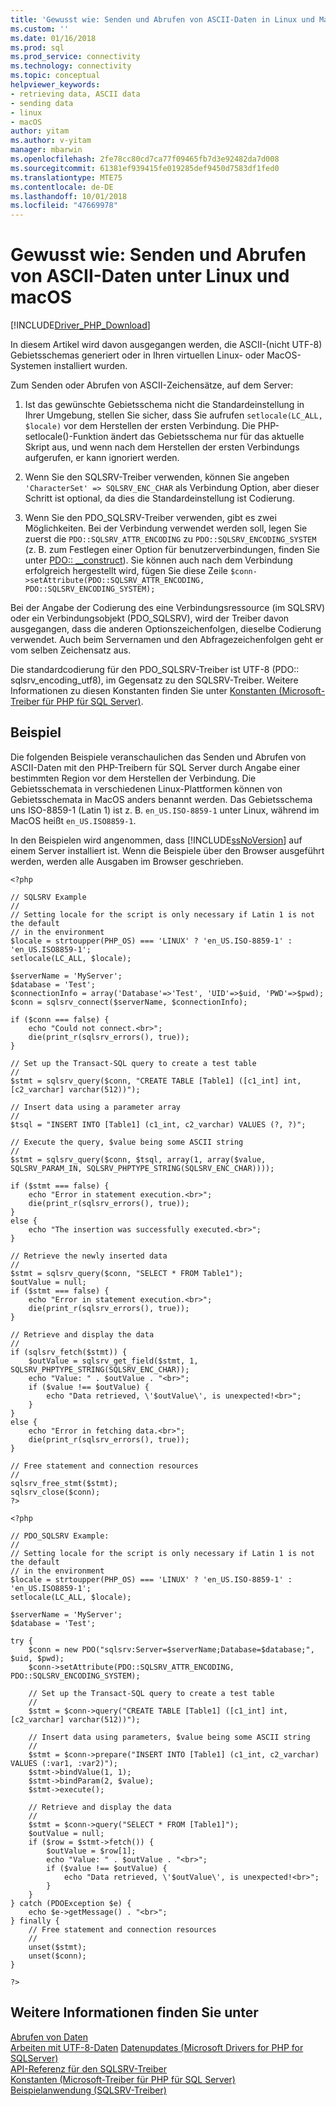 ```yaml
---
title: 'Gewusst wie: Senden und Abrufen von ASCII-Daten in Linux und MacOS (SQL) | Microsoft-Dokumentation'
ms.custom: ''
ms.date: 01/16/2018
ms.prod: sql
ms.prod_service: connectivity
ms.technology: connectivity
ms.topic: conceptual
helpviewer_keywords:
- retrieving data, ASCII data
- sending data
- linux
- macOS
author: yitam
ms.author: v-yitam
manager: mbarwin
ms.openlocfilehash: 2fe78cc80cd7ca77f09465fb7d3e92482da7d008
ms.sourcegitcommit: 61381ef939415fe019285def9450d7583df1fed0
ms.translationtype: MTE75
ms.contentlocale: de-DE
ms.lasthandoff: 10/01/2018
ms.locfileid: "47669978"
---
```

# <a name="how-to-send-and-retrieve-ascii-data-in-linux-and-macos"></a>Gewusst wie: Senden und Abrufen von ASCII-Daten unter Linux und macOS 
[!INCLUDE[Driver_PHP_Download](../../includes/driver_php_download.md)]

In diesem Artikel wird davon ausgegangen werden, die ASCII-(nicht UTF-8) Gebietsschemas generiert oder in Ihren virtuellen Linux- oder MacOS-Systemen installiert wurden. 

Zum Senden oder Abrufen von ASCII-Zeichensätze, auf dem Server:  

1.  Ist das gewünschte Gebietsschema nicht die Standardeinstellung in Ihrer Umgebung, stellen Sie sicher, dass Sie aufrufen `setlocale(LC_ALL, $locale)` vor dem Herstellen der ersten Verbindung. Die PHP-setlocale()-Funktion ändert das Gebietsschema nur für das aktuelle Skript aus, und wenn nach dem Herstellen der ersten Verbindungs aufgerufen, er kann ignoriert werden.
 
2.  Wenn Sie den SQLSRV-Treiber verwenden, können Sie angeben `'CharacterSet' => SQLSRV_ENC_CHAR` als Verbindung Option, aber dieser Schritt ist optional, da dies die Standardeinstellung ist Codierung.

3.  Wenn Sie den PDO_SQLSRV-Treiber verwenden, gibt es zwei Möglichkeiten. Bei der Verbindung verwendet werden soll, legen Sie zuerst die `PDO::SQLSRV_ATTR_ENCODING` zu `PDO::SQLSRV_ENCODING_SYSTEM` (z. B. zum Festlegen einer Option für benutzerverbindungen, finden Sie unter [PDO:: __construct](../../connect/php/pdo-construct.md)). Sie können auch nach dem Verbindung erfolgreich hergestellt wird, fügen Sie diese Zeile `$conn->setAttribute(PDO::SQLSRV_ATTR_ENCODING, PDO::SQLSRV_ENCODING_SYSTEM);` 
  
Bei der Angabe der Codierung des eine Verbindungsressource (im SQLSRV) oder ein Verbindungsobjekt (PDO_SQLSRV), wird der Treiber davon ausgegangen, dass die anderen Optionszeichenfolgen, dieselbe Codierung verwendet. Auch beim Servernamen und den Abfragezeichenfolgen geht er vom selben Zeichensatz aus.  
  
Die standardcodierung für den PDO_SQLSRV-Treiber ist UTF-8 (PDO:: sqlsrv_encoding_utf8), im Gegensatz zu den SQLSRV-Treiber. Weitere Informationen zu diesen Konstanten finden Sie unter [Konstanten &#40;Microsoft-Treiber für PHP für SQL Server&#41;](../../connect/php/constants-microsoft-drivers-for-php-for-sql-server.md). 
  
## <a name="example"></a>Beispiel  
Die folgenden Beispiele veranschaulichen das Senden und Abrufen von ASCII-Daten mit den PHP-Treibern für SQL Server durch Angabe einer bestimmten Region vor dem Herstellen der Verbindung. Die Gebietsschemata in verschiedenen Linux-Plattformen können von Gebietsschemata in MacOS anders benannt werden. Das Gebietsschema uns ISO-8859-1 (Latin 1) ist z. B. `en_US.ISO-8859-1` unter Linux, während im MacOS heißt `en_US.ISO8859-1`.
  
In den Beispielen wird angenommen, dass [!INCLUDE[ssNoVersion](../../includes/ssnoversion-md.md)] auf einem Server installiert ist. Wenn die Beispiele über den Browser ausgeführt werden, werden alle Ausgaben im Browser geschrieben.  
  
```  
<?php  
  
// SQLSRV Example
//
// Setting locale for the script is only necessary if Latin 1 is not the default 
// in the environment
$locale = strtoupper(PHP_OS) === 'LINUX' ? 'en_US.ISO-8859-1' : 'en_US.ISO8859-1';
setlocale(LC_ALL, $locale);
        
$serverName = 'MyServer';
$database = 'Test';
$connectionInfo = array('Database'=>'Test', 'UID'=>$uid, 'PWD'=>$pwd);
$conn = sqlsrv_connect($serverName, $connectionInfo);
  
if ($conn === false) {
    echo "Could not connect.<br>";  
    die(print_r(sqlsrv_errors(), true));
}  
  
// Set up the Transact-SQL query to create a test table
//   
$stmt = sqlsrv_query($conn, "CREATE TABLE [Table1] ([c1_int] int, [c2_varchar] varchar(512))");

// Insert data using a parameter array 
//
$tsql = "INSERT INTO [Table1] (c1_int, c2_varchar) VALUES (?, ?)";
  
// Execute the query, $value being some ASCII string
//   
$stmt = sqlsrv_query($conn, $tsql, array(1, array($value, SQLSRV_PARAM_IN, SQLSRV_PHPTYPE_STRING(SQLSRV_ENC_CHAR))));
  
if ($stmt === false) {
    echo "Error in statement execution.<br>";  
    die(print_r(sqlsrv_errors(), true));  
}  
else {  
    echo "The insertion was successfully executed.<br>";  
}  
  
// Retrieve the newly inserted data
//   
$stmt = sqlsrv_query($conn, "SELECT * FROM Table1");
$outValue = null;  
if ($stmt === false) {  
    echo "Error in statement execution.<br>";  
    die(print_r(sqlsrv_errors(), true));  
}  
  
// Retrieve and display the data
//   
if (sqlsrv_fetch($stmt)) {  
    $outValue = sqlsrv_get_field($stmt, 1, SQLSRV_PHPTYPE_STRING(SQLSRV_ENC_CHAR));
    echo "Value: " . $outValue . "<br>";
    if ($value !== $outValue) {
        echo "Data retrieved, \'$outValue\', is unexpected!<br>";
    }
}  
else {  
    echo "Error in fetching data.<br>";  
    die(print_r(sqlsrv_errors(), true));  
}  

// Free statement and connection resources
//   
sqlsrv_free_stmt($stmt);  
sqlsrv_close($conn);  
?>  
```  
  
```
<?php  
  
// PDO_SQLSRV Example:
//
// Setting locale for the script is only necessary if Latin 1 is not the default 
// in the environment
$locale = strtoupper(PHP_OS) === 'LINUX' ? 'en_US.ISO-8859-1' : 'en_US.ISO8859-1';
setlocale(LC_ALL, $locale);
        
$serverName = 'MyServer';
$database = 'Test';

try {
    $conn = new PDO("sqlsrv:Server=$serverName;Database=$database;", $uid, $pwd);
    $conn->setAttribute(PDO::SQLSRV_ATTR_ENCODING, PDO::SQLSRV_ENCODING_SYSTEM);
    
    // Set up the Transact-SQL query to create a test table
    //   
    $stmt = $conn->query("CREATE TABLE [Table1] ([c1_int] int, [c2_varchar] varchar(512))");
    
    // Insert data using parameters, $value being some ASCII string
    //
    $stmt = $conn->prepare("INSERT INTO [Table1] (c1_int, c2_varchar) VALUES (:var1, :var2)");
    $stmt->bindValue(1, 1);
    $stmt->bindParam(2, $value);
    $stmt->execute();
    
    // Retrieve and display the data
    //
    $stmt = $conn->query("SELECT * FROM [Table1]");
    $outValue = null;
    if ($row = $stmt->fetch()) {
        $outValue = $row[1];
        echo "Value: " . $outValue . "<br>";
        if ($value !== $outValue) {
            echo "Data retrieved, \'$outValue\', is unexpected!<br>";
        }
    }
} catch (PDOException $e) {
    echo $e->getMessage() . "<br>";
} finally {
    // Free statement and connection resources
    //
    unset($stmt);
    unset($conn);
}

?>  
```  

## <a name="see-also"></a>Weitere Informationen finden Sie unter  
[Abrufen von Daten](../../connect/php/retrieving-data.md)  
[Arbeiten mit UTF-8-Daten](../../connect/php/how-to-send-and-retrieve-utf-8-data-using-built-in-utf-8-support.md)
[Datenupdates &#40;Microsoft Drivers for PHP for SQLServer&#41;](../../connect/php/updating-data-microsoft-drivers-for-php-for-sql-server.md)  
[API-Referenz für den SQLSRV-Treiber](../../connect/php/sqlsrv-driver-api-reference.md)  
[Konstanten &#40;Microsoft-Treiber für PHP für SQL Server&#41;](../../connect/php/constants-microsoft-drivers-for-php-for-sql-server.md)  
[Beispielanwendung &#40;SQLSRV-Treiber&#41;](../../connect/php/example-application-sqlsrv-driver.md)  
  
